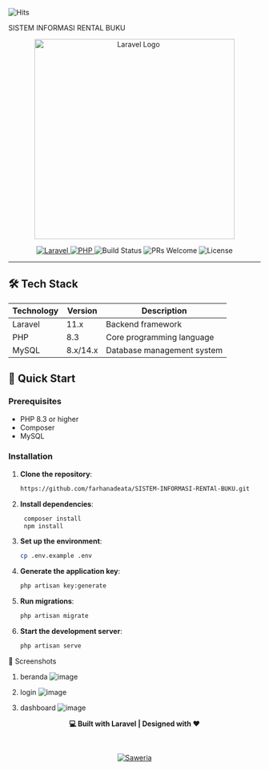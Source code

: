 ![Hits](https://hits.dwyl.com/farhanadeata/SISTEM-INFORMASI-RENTAL-BUKU.svg)

SISTEM INFORMASI RENTAL BUKU

<p align="center">
    <img src="https://laravel.com/img/logotype.min.svg" alt="Laravel Logo" width="400">
</p>

<p align="center">
    <a href="https://laravel.com">
        <img src="https://img.shields.io/badge/Laravel-11.x-FF2D20?style=flat-square&logo=laravel&logoColor=white" alt="Laravel">
    </a>
    <a href="https://www.php.net">
        <img src="https://img.shields.io/badge/PHP-8.3-777BB4?style=flat-square&logo=php&logoColor=white" alt="PHP">
    </a>
    <img src="https://img.shields.io/badge/Build-passing-brightgreen?style=flat-square" alt="Build Status">
    <img src="https://img.shields.io/badge/PRs-welcome-brightgreen?style=flat-square" alt="PRs Welcome">
    <img src="https://img.shields.io/badge/License-MIT-blue?style=flat-square" alt="License">
</p>

---

## 🛠️ Tech Stack

| Technology         | Version      | Description                         |
|--------------------|--------------|-------------------------------------|
| Laravel            | 11.x         | Backend framework                   |
| PHP                | 8.3          | Core programming language           |
| MySQL              | 8.x/14.x     | Database management system          |


## 🚀 Quick Start  

### Prerequisites  

- PHP 8.3 or higher  
- Composer   
- MySQL

### Installation  

1. **Clone the repository**:
    ```bash 
    https://github.com/farhanadeata/SISTEM-INFORMASI-RENTAl-BUKU.git

3. **Install dependencies**:
   ```bash 
    composer install
    npm install

5. **Set up the environment**:
   ```bash 
   cp .env.example .env

7. **Generate the application key**:
   ```bash 
   php artisan key:generate

9. **Run migrations**:
    ```bash 
    php artisan migrate

5. **Start the development server**:
   ```bash 
   php artisan serve

🎨 Screenshots

1. beranda
   ![image](https://github.com/user-attachments/assets/79423776-ff70-43fa-9e8e-5c76266110cf)

2. login
   ![image](https://github.com/user-attachments/assets/46b2de90-72fc-49c6-91cc-82af63737116)

3. dashboard
   ![image](https://github.com/user-attachments/assets/be32b7d6-b27f-4d06-8000-ed25c3634edb)

<p align="center"> <strong>💻 Built with Laravel | Designed with ❤️</strong> </p> <br>
<p align="center"> <a href="https://saweria.co/Farhanadeata" target="_blank"> <img src="https://img.shields.io/badge/Support_on-Saweria-FF5E00?style=for-the-badge&logo=saweria" alt="Saweria"> </a>


